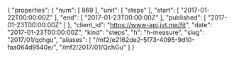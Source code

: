 {
  "properties": {
    "num": [
      869
    ],
    "unit": [
      "steps"
    ],
    "start": [
      "2017-01-22T00:00:00Z"
    ],
    "end": [
      "2017-01-23T00:00:00Z"
    ],
    "published": [
      "2017-01-23T00:00:00Z"
    ]
  },
  "client_id": "https://www-api.jvt.me/fit",
  "date": "2017-01-23T00:00:00Z",
  "kind": "steps",
  "h": "h-measure",
  "slug": "2017/01/qchgu",
  "aliases": [
    "/mf2/e2162de2-5f73-4095-9d10-faa064d9540e/",
    "/mf2/2017/01/QchGu"
  ]
}
